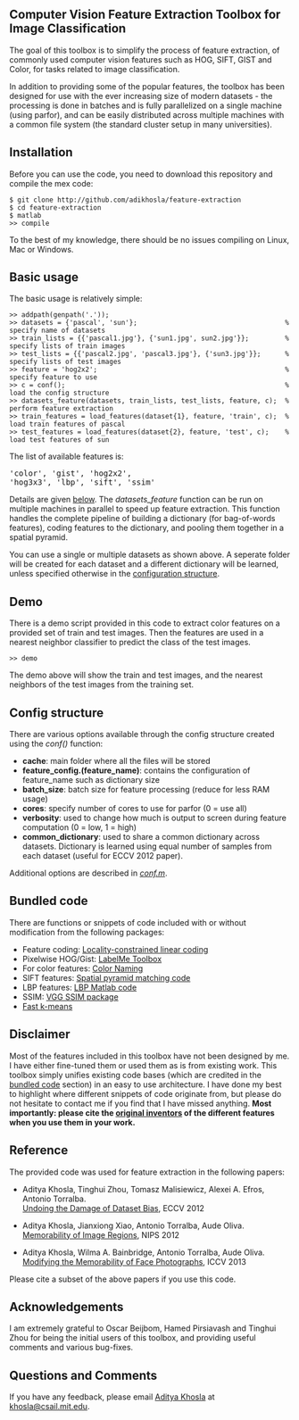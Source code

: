 Computer Vision Feature Extraction Toolbox for Image Classification
-------------------------------------------------------------------

The goal of this toolbox is to simplify the process of feature extraction, of commonly used computer vision features such as HOG, SIFT, GIST and Color, for tasks related to image classification. 

In addition to providing some of the popular features, the toolbox has been designed for use with the ever increasing size of modern datasets - the processing is done in batches and is fully parallelized on a single machine (using parfor), and can be easily distributed across multiple machines with a common file system (the standard cluster setup in many universities).

Installation
------------
Before you can use the code, you need to download this repository and compile the mex code:

    $ git clone http://github.com/adikhosla/feature-extraction
    $ cd feature-extraction
    $ matlab
    >> compile
    
To the best of my knowledge, there should be no issues compiling on Linux, Mac or Windows.

Basic usage
-----------

The basic usage is relatively simple:
    
    >> addpath(genpath('.'));
    >> datasets = {'pascal', 'sun'};                                     % specify name of datasets
    >> train_lists = {{'pascal1.jpg'}, {'sun1.jpg', sun2.jpg'}};         % specify lists of train images
    >> test_lists = {{'pascal2.jpg', 'pascal3.jpg'}, {'sun3.jpg'}};      % specify lists of test images
    >> feature = 'hog2x2';                                               % specify feature to use 
    >> c = conf();                                                       % load the config structure
    >> datasets_feature(datasets, train_lists, test_lists, feature, c);  % perform feature extraction
    >> train_features = load_features(dataset{1}, feature, 'train', c);  % load train features of pascal
    >> test_features = load_features(dataset{2}, feature, 'test', c);    % load test features of sun

The list of available features is: <pre>'color', 'gist', 'hog2x2', 'hog3x3', 'lbp', 'sift', 'ssim'</pre> 

Details are given <a href="#details-of-included-features">below</a>. The <i>datasets_feature</i> function can be run on multiple machines in parallel to speed up feature extraction. This function handles the complete pipeline of building a dictionary (for bag-of-words features), coding features to the dictionary, and pooling them together in a spatial pyramid.

You can use a single or multiple datasets as shown above. A seperate folder will be created for each dataset and a different dictionary will be learned, unless specified otherwise in the <a href="#config-structure">configuration structure</a>.

Demo
----

There is a demo script provided in this code to extract color features on a provided set of train and test images. Then the features are used in a nearest neighbor classifier to predict the class of the test images.

    >> demo

The demo above will show the train and test images, and the nearest neighbors of the test images from the training set.

Config structure
----------------

There are various options available through the config structure created using the <i>conf()</i> function:
 - <b>cache</b>: main folder where all the files will be stored
 - <b>feature_config.(feature_name)</b>: contains the configuration of feature_name such as dictionary size
 - <b>batch_size</b>: batch size for feature processing (reduce for less RAM usage)
 - <b>cores</b>: specify number of cores to use for parfor (0 = use all)
 - <b>verbosity</b>: used to change how much is output to screen during feature computation (0 = low, 1 = high)
 - <b>common_dictionary</b>: used to share a common dictionary across datasets. Dictionary is learned using equal number of samples from each dataset (useful for ECCV 2012 paper).

Additional options are described in <i><a href="https://github.com/adikhosla/feature-extraction/blob/master/util/conf.m">conf.m</a></i>.

Bundled code
------------
There are functions or snippets of code included with or without modification from the following packages:
 - Feature coding: <a href="http://www.ifp.illinois.edu/~jyang29/codes/CVPR10-LLC.rar">Locality-constrained linear coding</a>
 - Pixelwise HOG/Gist: <a href="http://labelme.csail.mit.edu/LabelMeToolbox/LabelMeToolbox.zip">LabelMe Toolbox</a>
 - For color features: <a href="http://lear.inrialpes.fr/people/vandeweijer/code/ColorNaming.tar">Color Naming</a>
 - SIFT features: <a href="http://www.cs.illinois.edu/homes/slazebni/research/SpatialPyramid.zip">Spatial pyramid matching code</a>
 - LBP features: <a href="http://www.cse.oulu.fi/CMV/Downloads/LBPMatlab">LBP Matlab code</a>
 - SSIM: <a href="http://www.robots.ox.ac.uk/~vgg/software/SelfSimilarity/">VGG SSIM package</a>
 - <a href="http://cseweb.ucsd.edu/~elkan/fastkmeans.tar">Fast k-means</a>

Disclaimer
----------

Most of the features included in this toolbox have not been designed by me. I have either fine-tuned them or used them as is from existing work. This toolbox simply unifies existing code bases (which are credited in the <a href="#bundled-code">bundled code</a> section) in an easy to use architecture. I have done my best to highlight where different snippets of code originate from, but please do not hesitate to contact me if you find that I have missed anything. <b>Most importantly: please cite the <a href="FEATURES.md">original inventors</a> of the different features when you use them in your work.</b>

Reference
---------

The provided code was used for feature extraction in the following papers:
 - Aditya Khosla, Tinghui Zhou, Tomasz Malisiewicz, Alexei A. Efros, Antonio Torralba.
 <br><a href="http://undoingbias.csail.mit.edu">Undoing the Damage of Dataset Bias</a>, ECCV 2012

 - Aditya Khosla, Jianxiong Xiao, Antonio Torralba, Aude Oliva.
 <br><a href="http://people.csail.mit.edu/khosla/projects/regionmem/">Memorability of Image Regions</a>, NIPS 2012

 - Aditya Khosla, Wilma A. Bainbridge, Antonio Torralba, Aude Oliva. 
 <br><a href="http://people.csail.mit.edu/khosla">Modifying the Memorability of Face Photographs</a>, ICCV 2013

Please cite a subset of the above papers if you use this code.

Acknowledgements
----------------

I am extremely grateful to Oscar Beijbom, Hamed Pirsiavash and Tinghui Zhou for being the initial users of this toolbox, and providing useful comments and various bug-fixes.

Questions and Comments
----------------------
If you have any feedback, please email <a href="http://people.csail.mit.edu/khosla">Aditya Khosla</a> at <a href="mailto:khosla@csail.mit.edu">khosla@csail.mit.edu</a>.
